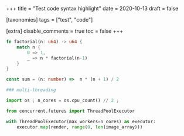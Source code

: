 +++
title = "Test code syntax highlight"
date = 2020-10-13
draft = false

[taxonomies]
tags = ["test", "code"]

[extra]
disable_comments = true
toc = false
+++

```rust
fn factorial(n: u64) -> u64 {
    match n {
        0 => 1,
        _ => n * factorial(n-1)
    }
}
```

```typescript
const sum = (n: number) =>  n * (n + 1) / 2
```

```python
### multi-threading

import os ; n_cores = os.cpu_count() // 2 ;

from concurrent.futures import ThreadPoolExecutor

with ThreadPoolExecutor(max_workers=n_cores) as executor:
    executor.map(render, range(0, len(image_array)))
```

